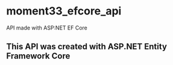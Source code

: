 # moment33_efcore_api
API made with ASP:NET EF Core

## This API was created with ASP.NET Entity Framework Core
